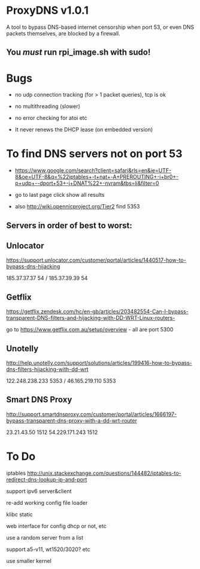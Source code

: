 ProxyDNS v1.0.1
===============
A tool to bypass DNS-based internet censorship when port 53, or even DNS packets themselves, are blocked by a firewall.

You *must* run rpi_image.sh with sudo!
--------------------------------------

Bugs
====

* no udp connection tracking (for > 1 packet queries), tcp is ok

* no multithreading (slower)

* no error checking for atoi etc

* It never renews the DHCP lease (on embedded version)

To find DNS servers not on port 53
==================================

* https://www.google.com/search?client=safari&rls=en&ie=UTF-8&oe=UTF-8&q=%22iptables+-t+nat+-A+PREROUTING+-i+br0+-p+udp+--dport+53+-j+DNAT%22+-nvram&tbs=li&filter=0

* go to last page click show all results

* also http://wiki.opennicproject.org/Tier2 find 5353

Servers in order of best to worst:
----------------------------------

Unlocator
---------

https://support.unlocator.com/customer/portal/articles/1440517-how-to-bypass-dns-hijacking

185.37.37.37 54 / 185.37.39.39 54

Getflix
-------

https://getflix.zendesk.com/hc/en-gb/articles/203482554-Can-I-bypass-transparent-DNS-filters-and-hijacking-with-DD-WRT-Linux-routers-

go to https://www.getflix.com.au/setup/overview - all are port 5300

Unotelly
--------

http://help.unotelly.com/support/solutions/articles/199416-how-to-bypass-dns-filters-hijacking-with-dd-wrt

122.248.238.233 5353 / 46.165.219.110 5353

Smart DNS Proxy
---------------

http://support.smartdnsproxy.com/customer/portal/articles/1666197-bypass-transparent-dns-proxy-with-a-dd-wrt-router

23.21.43.50 1512
54.229.171.243 1512

To Do
=====

iptables http://unix.stackexchange.com/questions/144482/iptables-to-redirect-dns-lookup-ip-and-port

support ipv6 server&client

re-add working config file loader

klibc static

web interface for config dhcp or not, etc

use a random server from a list

support a5-v11, wt1520/3020? etc

use smaller kernel
